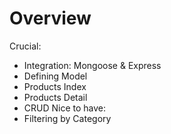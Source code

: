 # Overview
Crucial:
- Integration: Mongoose & Express
- Defining Model
- Products Index
- Products Detail
- CRUD
Nice to have:
- Filtering by Category